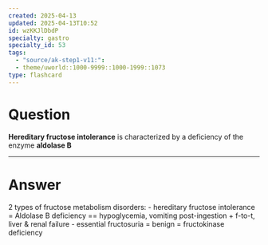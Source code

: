 ```yaml
---
created: 2025-04-13
updated: 2025-04-13T10:52
id: wzKKJlDbdP
specialty: gastro
specialty_id: 53
tags:
  - "source/ak-step1-v11:": 
  - theme/uworld::1000-9999::1000-1999::1073
type: flashcard
---
```


# Question
**Hereditary fructose intolerance** is characterized by a deficiency of the enzyme **aldolase B**

---

# Answer
2 types of fructose metabolism disorders:  - hereditary fructose intolerance = Aldolase B deficiency == hypoglycemia, vomiting post-ingestion + f-to-t, liver & renal failure - essential fructosuria = benign = fructokinase deficiency